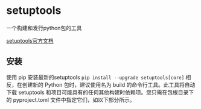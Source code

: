 # setuptools

一个构建和发行python包的工具

[setuptools官方文档](https://setuptools.pypa.io/en/latest/userguide/quickstart.html)

## 安装

使用 pip 安装最新的setuptools `pip install --upgrade setuptools[core]`
相反，在创建新的 Python 包时，建议使用名为 build 的命令行工具。此工具将自动下载 setuptools 和项目可能具有的任何其他构建时依赖项。您只需在包根目录下的 pyproject.toml 文件中指定它们，如以下部分所示。
